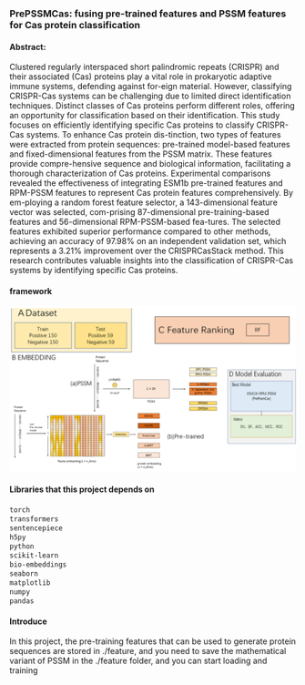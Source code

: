 ### PrePSSMCas: fusing pre-trained features and PSSM features for Cas protein classification
#### Abstract: 
Clustered regularly interspaced short palindromic repeats (CRISPR) and their associated (Cas) proteins play a vital role in prokaryotic adaptive immune systems, defending against for-eign material. However, classifying CRISPR-Cas systems can be challenging due to limited direct identification techniques. Distinct classes of Cas proteins perform different roles, offering an opportunity for classification based on their identification. This study focuses on efficiently identifying specific Cas proteins to classify CRISPR-Cas systems. To enhance Cas protein dis-tinction, two types of features were extracted from protein sequences: pre-trained model-based features and fixed-dimensional features from the PSSM matrix. These features provide compre-hensive sequence and biological information, facilitating a thorough characterization of Cas proteins. Experimental comparisons revealed the effectiveness of integrating ESM1b pre-trained features and RPM-PSSM features to represent Cas protein features comprehensively. By em-ploying a random forest feature selector, a 143-dimensional feature vector was selected, com-prising 87-dimensional pre-training-based features and 56-dimensional RPM-PSSM-based fea-tures. The selected features exhibited superior performance compared to other methods, achieving an accuracy of 97.98% on an independent validation set, which represents a 3.21% improvement over the CRISPRCasStack method. This research contributes valuable insights into the classification of CRISPR-Cas systems by identifying specific Cas proteins.

#### framework 
![This is the flow chart of the work in this paper](./framework.png)



#### Libraries that this project depends on


    torch 
    transformers 
    sentencepiece 
    h5py
    python
    scikit-learn
    bio-embeddings
    seaborn
    matplotlib
    numpy
    pandas

#### Introduce

In this project, the pre-training features that can be used to generate protein sequences are stored in ./feature, and you need to save the mathematical variant of PSSM in the ./feature folder, and you can start loading and training